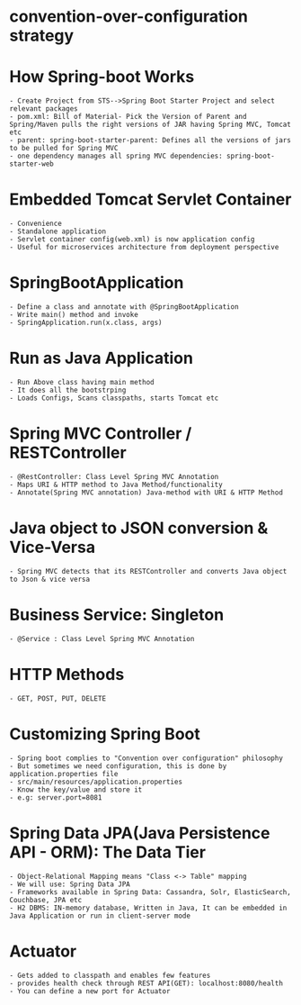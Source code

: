 # convention-over-configuration strategy
# How Spring-boot Works #
	- Create Project from STS-->Spring Boot Starter Project and select relevant packages
	- pom.xml: Bill of Material- Pick the Version of Parent and Spring/Maven pulls the right versions of JAR having Spring MVC, Tomcat etc
	- parent: spring-boot-starter-parent: Defines all the versions of jars to be pulled for Spring MVC
	- one dependency manages all spring MVC dependencies: spring-boot-starter-web
	
# Embedded Tomcat Servlet Container
	- Convenience
	- Standalone application
	- Servlet container config(web.xml) is now application config
	- Useful for microservices architecture from deployment perspective	

# SpringBootApplication
	- Define a class and annotate with @SpringBootApplication
	- Write main() method and invoke
	- SpringApplication.run(x.class, args)
# Run as Java Application
	- Run Above class having main method
	- It does all the bootstrping
	- Loads Configs, Scans classpaths, starts Tomcat etc
# Spring MVC Controller / RESTController
	- @RestController: Class Level Spring MVC Annotation
	- Maps URI & HTTP method to Java Method/functionality
	- Annotate(Spring MVC annotation) Java-method with URI & HTTP Method
	
# Java object to JSON conversion & Vice-Versa
	- Spring MVC detects that its RESTController and converts Java object to Json & vice versa
	
# Business Service: Singleton
	- @Service : Class Level Spring MVC Annotation
	
# HTTP Methods
	- GET, POST, PUT, DELETE
	
# Customizing Spring Boot
	- Spring boot complies to "Convention over configuration" philosophy
	- But sometimes we need configuration, this is done by application.properties file
	- src/main/resources/application.properties
	- Know the key/value and store it
	- e.g: server.port=8081
	
# Spring Data JPA(Java Persistence API - ORM): The Data Tier
	- Object-Relational Mapping means "Class <-> Table" mapping
	- We will use: Spring Data JPA
	- Frameworks available in Spring Data: Cassandra, Solr, ElasticSearch, Couchbase, JPA etc
	- H2 DBMS: IN-memory database, Written in Java, It can be embedded in Java Application or run in client-server mode
	
# Actuator
	- Gets added to classpath and enables few features
	- provides health check through REST API(GET): localhost:8080/health
	- You can define a new port for Actuator

	
	
	
	
	
	